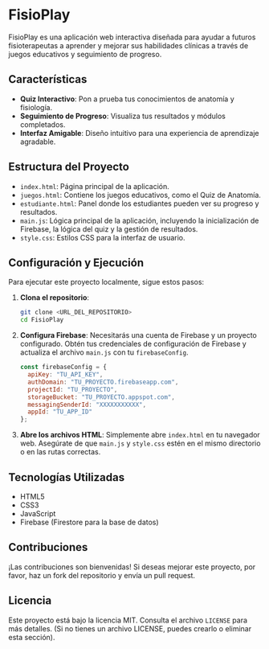 # FisioPlay

FisioPlay es una aplicación web interactiva diseñada para ayudar a futuros fisioterapeutas a aprender y mejorar sus habilidades clínicas a través de juegos educativos y seguimiento de progreso.

## Características

- **Quiz Interactivo**: Pon a prueba tus conocimientos de anatomía y fisiología.
- **Seguimiento de Progreso**: Visualiza tus resultados y módulos completados.
- **Interfaz Amigable**: Diseño intuitivo para una experiencia de aprendizaje agradable.

## Estructura del Proyecto

- `index.html`: Página principal de la aplicación.
- `juegos.html`: Contiene los juegos educativos, como el Quiz de Anatomía.
- `estudiante.html`: Panel donde los estudiantes pueden ver su progreso y resultados.
- `main.js`: Lógica principal de la aplicación, incluyendo la inicialización de Firebase, la lógica del quiz y la gestión de resultados.
- `style.css`: Estilos CSS para la interfaz de usuario.

## Configuración y Ejecución

Para ejecutar este proyecto localmente, sigue estos pasos:

1.  **Clona el repositorio**:
    ```bash
    git clone <URL_DEL_REPOSITORIO>
    cd FisioPlay
    ```

2.  **Configura Firebase**: Necesitarás una cuenta de Firebase y un proyecto configurado. Obtén tus credenciales de configuración de Firebase y actualiza el archivo `main.js` con tu `firebaseConfig`.

    ```javascript
    const firebaseConfig = {
      apiKey: "TU_API_KEY",
      authDomain: "TU_PROYECTO.firebaseapp.com",
      projectId: "TU_PROYECTO",
      storageBucket: "TU_PROYECTO.appspot.com",
      messagingSenderId: "XXXXXXXXXXX",
      appId: "TU_APP_ID"
    };
    ```

3.  **Abre los archivos HTML**: Simplemente abre `index.html` en tu navegador web. Asegúrate de que `main.js` y `style.css` estén en el mismo directorio o en las rutas correctas.

## Tecnologías Utilizadas

-   HTML5
-   CSS3
-   JavaScript
-   Firebase (Firestore para la base de datos)

## Contribuciones

¡Las contribuciones son bienvenidas! Si deseas mejorar este proyecto, por favor, haz un fork del repositorio y envía un pull request.

## Licencia

Este proyecto está bajo la licencia MIT. Consulta el archivo `LICENSE` para más detalles. (Si no tienes un archivo LICENSE, puedes crearlo o eliminar esta sección).